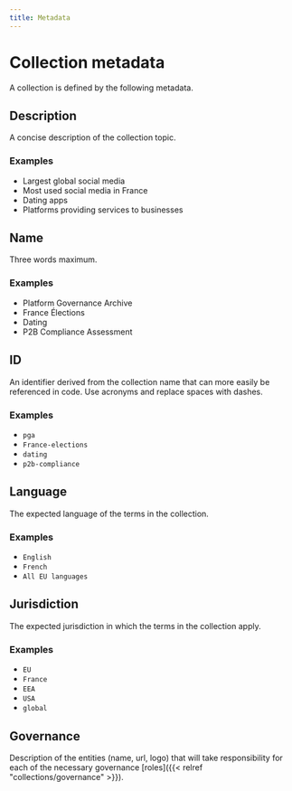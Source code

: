 ```yaml
---
title: Metadata
---
```


# Collection metadata

A collection is defined by the following metadata.

## Description

A concise description of the collection topic.

### Examples

- Largest global social media
- Most used social media in France
- Dating apps
- Platforms providing services to businesses

## Name

Three words maximum.

### Examples

- Platform Governance Archive
- France Élections
- Dating
- P2B Compliance Assessment

## ID

An identifier derived from the collection name that can more easily be referenced in code. Use acronyms and replace spaces with dashes.

### Examples

- `pga`
- `France-elections`
- `dating`
- `p2b-compliance`

## Language

The expected language of the terms in the collection.

### Examples

- `English`
- `French`
- `All EU languages`

## Jurisdiction

The expected jurisdiction in which the terms in the collection apply.

### Examples

- `EU`
- `France`
- `EEA`
- `USA`
- `global`

## Governance

Description of the entities (name, url, logo) that will take responsibility for each of the necessary governance [roles]({{< relref "collections/governance" >}}).
